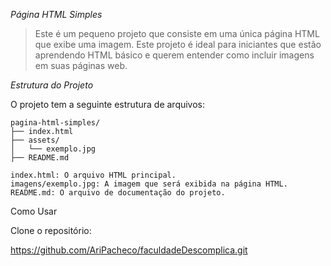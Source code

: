 *Página HTML Simples*

> Este é um pequeno projeto que consiste em uma única página HTML que exibe uma imagem. Este projeto é ideal para iniciantes que estão aprendendo HTML básico e querem entender como incluir imagens em suas páginas web.

_Estrutura do Projeto_

O projeto tem a seguinte estrutura de arquivos:
```
pagina-html-simples/
├── index.html
├── assets/
│   └── exemplo.jpg
├── README.md
```

    index.html: O arquivo HTML principal.
    imagens/exemplo.jpg: A imagem que será exibida na página HTML.
    README.md: O arquivo de documentação do projeto.

Como Usar

Clone o repositório:

https://github.com/AriPacheco/faculdadeDescomplica.git

